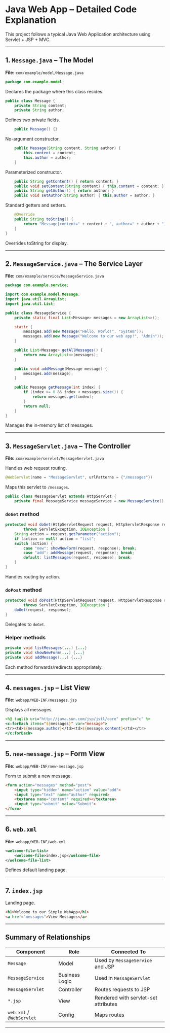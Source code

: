 
# Java Web App – Detailed Code Explanation

This project follows a typical Java Web Application architecture using Servlet + JSP + MVC.

---

## 1. `Message.java` – The Model

**File:** `com/example/model/Message.java`

```java
package com.example.model;
```

Declares the package where this class resides.

```java
public class Message {
    private String content;
    private String author;
```

Defines two private fields.

```java
    public Message() {}
```

No-argument constructor.

```java
    public Message(String content, String author) {
        this.content = content;
        this.author = author;
    }
```

Parameterized constructor.

```java
    public String getContent() { return content; }
    public void setContent(String content) { this.content = content; }
    public String getAuthor() { return author; }
    public void setAuthor(String author) { this.author = author; }
```

Standard getters and setters.

```java
    @Override
    public String toString() {
        return "Message[content=" + content + ", author=" + author + "]";
    }
}
```

Overrides toString for display.

---

## 2. `MessageService.java` – The Service Layer

**File:** `com/example/service/MessageService.java`

```java
package com.example.service;

import com.example.model.Message;
import java.util.ArrayList;
import java.util.List;

public class MessageService {
    private static final List<Message> messages = new ArrayList<>();

    static {
        messages.add(new Message("Hello, World!", "System"));
        messages.add(new Message("Welcome to our web app!", "Admin"));
    }

    public List<Message> getAllMessages() {
        return new ArrayList<>(messages);
    }

    public void addMessage(Message message) {
        messages.add(message);
    }

    public Message getMessage(int index) {
        if (index >= 0 && index < messages.size()) {
            return messages.get(index);
        }
        return null;
    }
}
```

Manages the in-memory list of messages.

---

## 3. `MessageServlet.java` – The Controller

**File:** `com/example/servlet/MessageServlet.java`

Handles web request routing.

```java
@WebServlet(name = "MessageServlet", urlPatterns = {"/messages"})
```

Maps this servlet to `/messages`.

```java
public class MessageServlet extends HttpServlet {
    private final MessageService messageService = new MessageService();
```

### `doGet` method

```java
protected void doGet(HttpServletRequest request, HttpServletResponse response)
        throws ServletException, IOException {
    String action = request.getParameter("action");
    if (action == null) action = "list";
    switch (action) {
        case "new": showNewForm(request, response); break;
        case "add": addMessage(request, response); break;
        default: listMessages(request, response); break;
    }
}
```

Handles routing by action.

### `doPost` method

```java
protected void doPost(HttpServletRequest request, HttpServletResponse response)
        throws ServletException, IOException {
    doGet(request, response);
}
```

Delegates to `doGet`.

### Helper methods

```java
private void listMessages(...) {...}
private void showNewForm(...) {...}
private void addMessage(...) {...}
```

Each method forwards/redirects appropriately.

---

## 4. `messages.jsp` – List View

**File:** `webapp/WEB-INF/messages.jsp`

Displays all messages.

```jsp
<%@ taglib uri="http://java.sun.com/jsp/jstl/core" prefix="c" %>
<c:forEach items="${messages}" var="message">
<tr><td>${message.author}</td><td>${message.content}</td></tr>
</c:forEach>
```

---

## 5. `new-message.jsp` – Form View

**File:** `webapp/WEB-INF/new-message.jsp`

Form to submit a new message.

```html
<form action="messages" method="post">
    <input type="hidden" name="action" value="add">
    <input type="text" name="author" required>
    <textarea name="content" required></textarea>
    <input type="submit" value="Submit">
</form>
```

---

## 6. `web.xml`

**File:** `webapp/WEB-INF/web.xml`

```xml
<welcome-file-list>
    <welcome-file>index.jsp</welcome-file>
</welcome-file-list>
```

Defines default landing page.

---

## 7. `index.jsp`

Landing page.

```html
<h1>Welcome to our Simple WebApp</h1>
<a href="messages">View Messages</a>
```

---

## Summary of Relationships

| Component | Role | Connected To |
|----------|------|--------------|
| `Message` | Model | Used by `MessageService` and JSP |
| `MessageService` | Business Logic | Used in `MessageServlet` |
| `MessageServlet` | Controller | Routes requests to JSP |
| `*.jsp` | View | Rendered with servlet-set attributes |
| `web.xml` / `@WebServlet` | Config | Maps routes |

---

